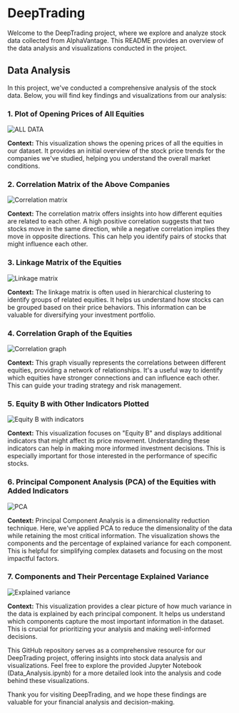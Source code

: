 # DeepTrading

Welcome to the DeepTrading project, where we explore and analyze stock data collected from AlphaVantage. This README provides an overview of the data analysis and visualizations conducted in the project.

## Data Analysis

In this project, we've conducted a comprehensive analysis of the stock data. Below, you will find key findings and visualizations from our analysis:

### 1. Plot of Opening Prices of All Equities

![ALL DATA](https://github.com/Frozensun47/DeepTrading/blob/main/outputs/Data_of%20_all_companies.png)

**Context:** This visualization shows the opening prices of all the equities in our dataset. It provides an initial overview of the stock price trends for the companies we've studied, helping you understand the overall market conditions.

### 2. Correlation Matrix of the Above Companies

![Correlation matrix](https://github.com/Frozensun47/DeepTrading/blob/main/outputs/correlation_heatmap.png)

**Context:** The correlation matrix offers insights into how different equities are related to each other. A high positive correlation suggests that two stocks move in the same direction, while a negative correlation implies they move in opposite directions. This can help you identify pairs of stocks that might influence each other.

### 3. Linkage Matrix of the Equities

![Linkage matrix](https://github.com/Frozensun47/DeepTrading/blob/main/outputs/linkage_matrix.png)

**Context:** The linkage matrix is often used in hierarchical clustering to identify groups of related equities. It helps us understand how stocks can be grouped based on their price behaviors. This information can be valuable for diversifying your investment portfolio.

### 4. Correlation Graph of the Equities

![Correlation graph](https://github.com/Frozensun47/DeepTrading/blob/main/outputs/correlation_graph_eqities.png)

**Context:** This graph visually represents the correlations between different equities, providing a network of relationships. It's a useful way to identify which equities have stronger connections and can influence each other. This can guide your trading strategy and risk management.

### 5. Equity B with Other Indicators Plotted

![Equity B with indicators](https://github.com/Frozensun47/DeepTrading/blob/main/outputs/equity_B_with_other_indicators.png)

**Context:** This visualization focuses on "Equity B" and displays additional indicators that might affect its price movement. Understanding these indicators can help in making more informed investment decisions. This is especially important for those interested in the performance of specific stocks.

### 6. Principal Component Analysis (PCA) of the Equities with Added Indicators

![PCA](https://github.com/Frozensun47/DeepTrading/blob/main/outputs/PCA.png)

**Context:** Principal Component Analysis is a dimensionality reduction technique. Here, we've applied PCA to reduce the dimensionality of the data while retaining the most critical information. The visualization shows the components and the percentage of explained variance for each component. This is helpful for simplifying complex datasets and focusing on the most impactful factors.

### 7. Components and Their Percentage Explained Variance

![Explained variance](https://github.com/Frozensun47/DeepTrading/blob/main/outputs/components_explained_variance.png)

**Context:** This visualization provides a clear picture of how much variance in the data is explained by each principal component. It helps us understand which components capture the most important information in the dataset. This is crucial for prioritizing your analysis and making well-informed decisions.

This GitHub repository serves as a comprehensive resource for our DeepTrading project, offering insights into stock data analysis and visualizations. Feel free to explore the provided Jupyter Notebook (Data_Analysis.ipynb) for a more detailed look into the analysis and code behind these visualizations.

Thank you for visiting DeepTrading, and we hope these findings are valuable for your financial analysis and decision-making.
